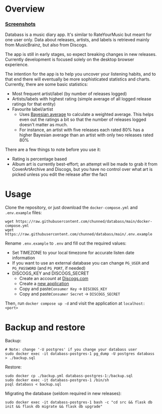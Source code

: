 # Overview

### [Screenshots](./screenshots)

Databass is a music diary app. It's similar to RateYourMusic but meant for one user only. Data about releases, artists, and labels is retrieved mainly from MusicBrainz, but also from Discogs. 

The app is still in early stages, so expect breaking changes in new releases. Currently development is focused solely on the desktop browser experience.

The intention for the app is to help you uncover your listening habits, and to that end there will eventually be more sophisticated statistics and charts. Currently, there are some basic statistics:
- Most frequent artist/label (by number of releases logged)
- Artists/labels with highest rating (simple average of all logged release ratings for that entity)
- Favourite label/artist
  - Uses [Bayesian average](https://en.wikipedia.org/wiki/Bayesian_average) to calculate a weighted average. This helps even out the ratings a bit so that the number of releases logged doesn't matter as much.
  - For instance, an artist with five releases each rated 80% has a higher Bayesian average than an artist with only two releases rated 80%

There are a few things to note before you use it:
- Rating is percentage based
- Album art is currently best-effort; an attempt will be made to grab it from CoverArtArchive and Discogs, but you have no control over what art is picked unless you edit the release after the fact

# Usage
Clone the repository, or just download the `docker-compose.yml` and `.env.example` files: 
```shell
wget https://raw.githubusercontent.com/chunned/databass/main/docker-compose.yml
wget https://raw.githubusercontent.com/chunned/databass/main/.env.example
```

Rename `.env.example` to `.env` and fill out the required values:
- Set TIMEZONE to your local timezone for accurate listen date information
- If you want to use an external database you can change `PG_USER` and `PG_PASSWORD` (and `PG_PORT`, if needed)
- DISCOGS_KEY and DISCOGS_SECRET
  - Create an account at [Discogs.com](https://discogs.com)
  - Create a [new application](https://www.discogs.com/applications/edit)
  - Copy and paste`Consumer Key` -> `DISCOGS_KEY` 
  - Copy and paste`Consumer Secret` -> `DISCOGS_SECRET`

Then, run `docker compose up -d` and visit the application at `localhost:<port>`



# Backup and restore
Backup:
```shell
# Note: change '-U postgres' if you change your databass user
sudo docker exec -it databass-postgres-1 pg_dump -U postgres databass > ./backup.sql
```
Restore:
```shell
sudo docker cp ./backup.yml databass-postgres-1:/backup.sql
sudo docker exec -it databass-postgres-1 /bin/sh 
psql databass < backup.sql
```

Migrating the database (seldom required in new releases):
```shell
sudo docker exec -it databass-postgres-1 bash -c "cd src && flask db init && flask db migrate && flask db upgrade"
```